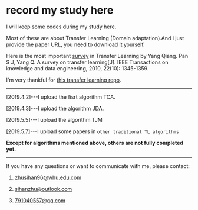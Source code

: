 # record my study here

I will keep some codes during my study here.

Most of these are about Transfer Learning (Domain adaptation).And i just provide the paper URL, you need to download it yourself.

Here is the most important [survey](https://ieeexplore.ieee.org/abstract/document/5288526) in Transfer Learning by Yang Qiang. Pan S J, Yang Q. A survey on transfer learning[J]. IEEE Transactions on knowledge and data engineering, 2010, 22(10): 1345-1359.

I'm very thankful for [this transfer learning repo](http://transferlearning.xyz/).

---

[2019.4.2]---I upload the fisrt algorithm TCA.

[2019.4.3]---I upload the algorithm JDA.

[2019.5.5]---I upload the algorithm TJM

[2019.5.7]---I upload some papers in `other traditional TL algorithms`

**Except for algorithms mentioned above, others are not fully completed yet.**

---

If you have any questions or want to communicate with me, please contact:

1. zhusihan96@whu.edu.com

2. sihanzhu@outlook.com

3. 791040557@qq.com
